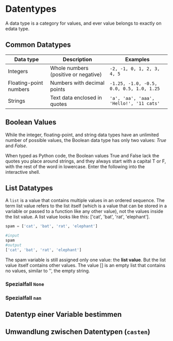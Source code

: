 # Datentypes
A data type is a category for values, and ever value belongs to exactly on edata type. 
## Common Datatypes
| Data type              | Description                       | Examples                               |
|------------------------|-----------------------------------|----------------------------------------|
| Integers               | Whole numbers (positive or negative) | `-2, -1, 0, 1, 2, 3, 4, 5`             |
| Floating-point numbers  | Numbers with decimal points       | `-1.25, -1.0, -0.5, 0.0, 0.5, 1.0, 1.25` |
| Strings                | Text data enclosed in quotes      | `'a', 'aa', 'aaa', 'Hello!', '11 cats'`|

## Boolean Values
While the integer, floating-point, and string data types have an unlimited number of possible values, the Boolean data type has only two values: *True* and *False*.

When typed as Python code, the Boolean values True and False lack the quotes you place around strings, and they always start with a capital T or F, with the rest of the word in lowercase. Enter the following into the interactive shell.

## List Datatypes
A `list` is a value that contains multiple values in an ordered sequence. The term list value refers to the list itself (which is a value that can be stored in a variable or passed to a function like any other value), not the values inside the list value. 
A list value looks like this: ['cat', 'bat', 'rat', 'elephant'].
```py
spam = ['cat', 'bat', 'rat', 'elephant']

#input  
spam
#output
['cat', 'bat', 'rat', 'elephant']
```
The spam variable is still assigned only one value: the **list value**. But the list value itself contains other values. The value [] is an empty list that contains no values, similar to '', the empty string.

### Spezialfall `None`

### Spezialfall `nan`

## Datentyp einer Variable bestimmen

## Umwandlung zwischen Datentypen (`casten`)